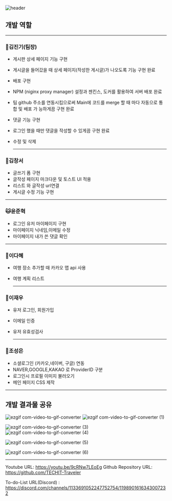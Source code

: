 ![header](https://capsule-render.vercel.app/api?type=waving&height=300&color=gradient&text=Travelr%20S2)

## 개발 역할

---

### :dog:김진기(팀장)

- 게시판 상세 페이지 기능 구현
- 게시글을 들어갔을 때 상세 페이지(작성한 게시글)가 나오도록 기능 구현 완료
- 배포 구현
- NPM (niginx proxy manager) 설정과 젠킨스, 도커를 활용하여 서버 배포 완료
- 팀 github 주소를  연동시킴으로써 Main에 코드를 merge 할 때 마다 자동으로 통합 및 배포 가 능하게끔 구현 완료
- 댓글 기능 구현
- 로그인 했을 때만 댓글을 작성할 수 있게끔 구현 완료
- 수정 및 삭제
    
    ---
    

### :baby_chick:김창서

- 글쓰기 폼 구현
- 글작성 페이지 마크다운 및 토스트 UI 적용
- 리스트 와 글작성 url연결
- 게시글 수정 기능 구현

---

### :cat:윤준혁

- 로그인 유저 마이페이지 구현
- 마이페이지 닉네임,이메일 수정
- 마이페이지 내가 쓴 댓글 확인

---

### :rabbit:이다혜

- 여행 장소 추가할 때 카카오 맵 api 사용
- 여행 계획 리스트
    
    ---
    

### :wolf:이재우

- 유저 로그인, 회원가입
- 이메일 인증
- 유저 유효성검사
    
    ---
    

### :hamster:조성은

- 소셜로그인  (카카오,네이버, 구글) 연동
- NAVER,GOOGLE,KAKAO 로 ProviderID 구분
- 로그인시 프로필 이미지 불러오기
- 메인 페이지 CSS 제작

---


## 개발 결과물 공유
![ezgif com-video-to-gif-converter](https://github.com/TECHIT-Traveler/traveler/assets/130129061/f0844610-8a47-4986-905e-c7a556a876e4)
![ezgif com-video-to-gif-converter (1)](https://github.com/TECHIT-Traveler/traveler/assets/130129061/ae2f51d5-a22b-4a37-bea2-f9e2c41445e3)

![ezgif com-video-to-gif-converter (3)](https://github.com/TECHIT-Traveler/traveler/assets/130129061/c3e20120-327b-4543-9b92-037690b294c1)
![ezgif com-video-to-gif-converter (4)](https://github.com/TECHIT-Traveler/traveler/assets/130129061/395d337c-28a6-4128-a316-959930771261)

![ezgif com-video-to-gif-converter (5)](https://github.com/TECHIT-Traveler/traveler/assets/130129061/645c46cf-66e2-4539-9e96-eef381122a97)

![ezgif com-video-to-gif-converter (6)](https://github.com/TECHIT-Traveler/traveler/assets/130129061/3d2b24a2-bc53-42a1-bbc3-ccb2861cbda9)

---
Youtube URL: https://youtu.be/9cRNw7LEoEg
Github Repository URL: https://github.com/TECHIT-Traveler

To-do-List URL(Discord) : https://discord.com/channels/1133691052247752754/1198901616343007232
